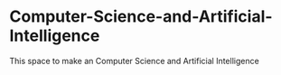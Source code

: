 # Computer-Science-and-Artificial-Intelligence
This space to make an Computer Science and Artificial Intelligence
